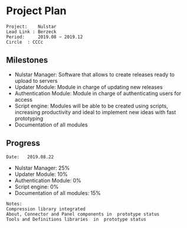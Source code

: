 # Project Plan
```
Project:	Nulstar
Lead Link : Berzeck
Period: 	2019.08 ~ 2019.12
Circle	: CCCc
```
## Milestones

- Nulstar Manager: Software that allows to create releases ready to  upload to servers
- Updater Module: Module in charge of updating new releases
- Authentication Module: Module in charge of authenticating users for access
- Script engine: Modules will be able to be created using scripts, increasing productivity and ideal to implement new ideas with fast prototyping
- Documentation of all modules

## Progress 

```
Date: 	2019.08.22 
```

- Nulstar Manager: 25%
- Updater Module: 10%
- Authentication Module: 0%
- Script engine: 0%
- Documentation of all modules: 15%

```
Notes:
Compression library integrated
About, Connector and Panel components in  prototype status
Tools and Definitions libraries  in  prototype status

```
